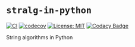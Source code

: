 # `stralg-in-python`

[![CI](https://github.com/mailund/stralg-in-python/actions/workflows/ci.yml/badge.svg)](https://github.com/mailund/stralg-in-python/actions/workflows/ci.yml)
[![codecov](https://codecov.io/gh/mailund/stralg-in-python/branch/main/graph/badge.svg)](https://codecov.io/gh/mailund/stralg-in-python)
[![License: MIT](https://img.shields.io/badge/License-MIT-yellow.svg)](https://opensource.org/licenses/MIT)
[![Codacy Badge](https://app.codacy.com/project/badge/Grade/869ee7d800134b588603ccb6d72cb662)](https://app.codacy.com/gh/mailund/stralg-in-rust/dashboard?utm_source=gh&utm_medium=referral&utm_content=&utm_campaign=Badge_grade)


String algorithms in Python
